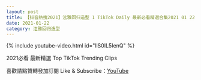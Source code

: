 ```yaml
---
layout: post
title: 【抖音熱搜2021】泫雅回归造型 1 TikTok Daily 最新必看精選合集2021 01 22
date: 2021-01-22
category: 泫雅回归造型
---
```


{% include youtube-video.html id="llS0IL5IenQ" %}

2021必看 最新精選 Top TikTok Trending Clips

喜歡請點贊轉發加訂閱 Like & Subscribe：[YouTube](https://www.youtube.com/channel/UCAoR7VcanIPd04uEq_GIylA/videos)

